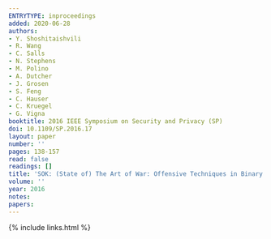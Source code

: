 ```yaml
---
ENTRYTYPE: inproceedings
added: 2020-06-28
authors:
- Y. Shoshitaishvili
- R. Wang
- C. Salls
- N. Stephens
- M. Polino
- A. Dutcher
- J. Grosen
- S. Feng
- C. Hauser
- C. Kruegel
- G. Vigna
booktitle: 2016 IEEE Symposium on Security and Privacy (SP)
doi: 10.1109/SP.2016.17
layout: paper
number: ''
pages: 138-157
read: false
readings: []
title: 'SOK: (State of) The Art of War: Offensive Techniques in Binary Analysis'
volume: ''
year: 2016
notes:
papers:
---
```

{% include links.html %}
